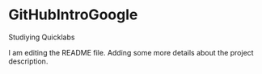 # GitHubIntroGoogle
Studiying Quicklabs

I am editing the README file. Adding some more details about the project description.
